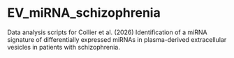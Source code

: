 # EV_miRNA_schizophrenia

Data analysis scripts for Collier et al. (2026) Identification of a miRNA signature of differentially expressed miRNAs in plasma-derived extracellular vesicles in patients with schizophrenia.
